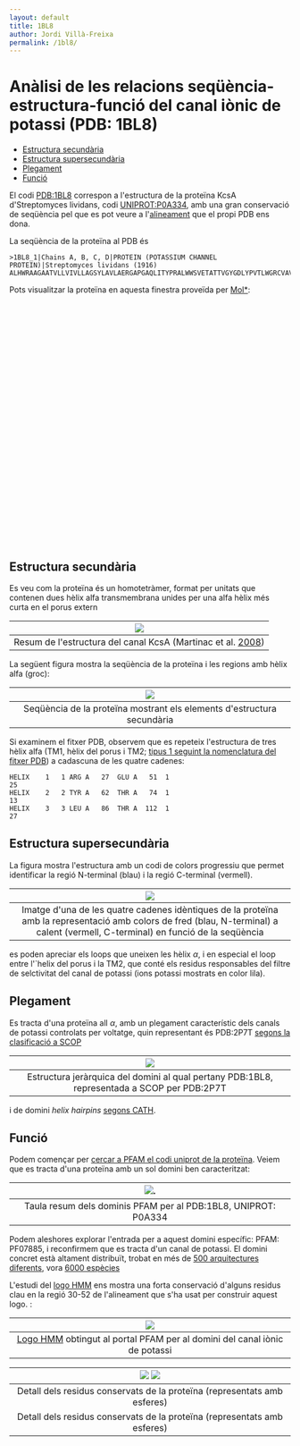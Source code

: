```yaml
---
layout: default
title: 1BL8
author: Jordi Villà-Freixa
permalink: /1bl8/
---
```


 <head>
    <meta charset="utf-8">
    <title>{{ page.title }}</title>
<script src="https://cdn.jsdelivr.net/npm/babel-polyfill/dist/polyfill.min.js"></script>
    <!-- Web component polyfill (only loads what it needs) -->
<script src="https://cdn.jsdelivr.net/npm/@webcomponents/webcomponentsjs/webcomponents-lite.js" charset="utf-8"></script>
    <!-- Required to polyfill modern browsers as code is ES5 for IE... -->
<script src="https://cdn.jsdelivr.net/npm/@webcomponents/webcomponentsjs/custom-elements-es5-adapter.js" charset="utf-8"></script>

<link rel="stylesheet" type="text/css" href="https://www.ebi.ac.uk/pdbe/pdb-component-library/css/pdbe-molstar-1.2.1.css">
<script type="text/javascript" src="https://www.ebi.ac.uk/pdbe/pdb-component-library/js/pdbe-molstar-component-1.2.1.js"></script>
<style>
        #myViewer{
          float:none;
          width:400px;
          height:400px;
          position:relative;
        }
    </style>
  </head>

<h1> Anàlisi de les relacions seqüència-estructura-funció del canal iònic de potassi  (PDB: 1BL8)</h1>

- [Estructura secundària](#estructura-secundària)
- [Estructura supersecundària](#estructura-supersecundària)
- [Plegament](#plegament)
- [Funció](#funció)


 El codi [PDB:1BL8](https://www.rcsb.org/structure/1bl8) correspon a l'estructura de la proteïna KcsA d'Streptomyces lividans, codi [UNIPROT:P0A334](https://www.uniprot.org/uniprot/P0A334), amb una gran conservació de seqüència pel que es pot veure a l'[alineament](https://www.rcsb.org/uniprot/P0A334) que el propi PDB ens dona.


La seqüència de la proteïna al PDB és

```fasta
>1BL8_1|Chains A, B, C, D|PROTEIN (POTASSIUM CHANNEL PROTEIN)|Streptomyces lividans (1916)
ALHWRAAGAATVLLVIVLLAGSYLAVLAERGAPGAQLITYPRALWWSVETATTVGYGDLYPVTLWGRCVAVVVMVAGITSFGLVTAALATWFVGREQ
```

Pots visualitzar la proteïna en aquesta finestra proveïda per [Mol*](https://molstar.org):

<p>
<div id="myViewer">
<pdbe-molstar id="pdbeMolstarComponent" molecule-id="1bl8" hide-controls="true"></pdbe-molstar>
</div>
</p>
<br>  

## Estructura secundària

Es veu com la proteïna és un homotetràmer, format per unitats que contenen dues hèlix alfa transmembrana unides per una alfa hèlix més curta en el porus extern 

|![](../figures/kcsa.jpg)|
|:--:|
|Resum de l'estructura del canal KcsA (Martinac et al. [2008](https://journals.physiology.org/doi/full/10.1152/physrev.00005.2008))|

La següent figura mostra la seqüència de la proteïna i les regions amb hèlix alfa (groc):

|![](../figures/1bl8_seq.png)|
|:--:|
|Seqüència de la proteïna mostrant els elements d'estructura secundària|

Si examinem el fitxer PDB, observem que es repeteix l'estructura de tres hèlix alfa (TM1, hèlix del porus i TM2; [tipus 1 seguint la nomenclatura del fitxer PDB](https://www.wwpdb.org/documentation/file-format-content/format33/sect5.html)) a cadascuna de les quatre cadenes:

```
HELIX    1   1 ARG A   27  GLU A   51  1                                  25    
HELIX    2   2 TYR A   62  THR A   74  1                                  13    
HELIX    3   3 LEU A   86  THR A  112  1                                  27    
```

## Estructura supersecundària

La figura mostra l'estructura amb un codi de colors progressiu que permet identificar la regió N-terminal (blau) i la regió C-terminal (vermell). 

|![](../figures/1bl8_rainbow.png)|
|:--:|
|Imatge d'una de les quatre cadenes idèntiques de la proteïna amb la representació amb colors de fred (blau, N-terminal) a calent (vermell, C-terminal) en funció de la seqüència|

es poden apreciar els loops que uneixen les hèlix $\alpha$, i en especial el loop entre l'`helix del porus i la TM2, que conté els residus responsables del filtre de selctivitat del canal de potassi (ions potassi mostrats en color lila).

## Plegament

Es tracta d'una proteïna all $\alpha$, amb un plegament característic dels canals de potassi controlats per voltatge, quin representant és PDB:2P7T [segons la clasificació a SCOP](https://scop.mrc-lmb.cam.ac.uk/term/8003436)

|![](../figures/2p7t_scop.png)|
|:--:|
|Estructura jeràrquica del domini al qual pertany PDB:1BL8, representada a SCOP per PDB:2P7T|

i de domini *helix hairpins* [segons CATH](http://www.cathdb.info/version/latest/domain/1bl8A00).

## Funció

Podem començar per [cercar a PFAM el codi uniprot de la proteïna](http://pfam.xfam.org/protein/P0A334). Veiem que es tracta d'una proteïna amb un sol domini ben caracteritzat:

|![](../figures/1bl8_pfam1.png).|
|:--:|
|Taula resum dels dominis PFAM per al PDB:1BL8, UNIPROT: P0A334|

Podem aleshores explorar l'entrada per a aquest domini específic: PFAM: PF07885, i reconfirmem que es tracta d'un canal de potassi. El domini concret està altament distribuït, trobat en més de [500 arquitectures diferents](http://pfam.xfam.org/family/Ion_trans_2#tabview=tab1), vora [6000 espècies](http://pfam.xfam.org/family/Ion_trans_2#tabview=tab7)

L'estudi del [logo HMM](http://pfam.xfam.org/family/Ion_trans_2#tabview=tab4) ens mostra una forta conservació d'alguns residus clau en la regió 30-52 de l'alineament que s'ha usat per construir aquest logo. :

|![](../figures/1bl8_logo.png)|
|:--:|
|[Logo HMM](http://pfam.xfam.org/family/Ion_trans_2#tabview=tab4) obtingut al portal PFAM per al domini del canal iònic de potassi|

|![](../figures/1bl8_centreactiu_seq.png) ![](../figures/1bl8_centreactiu.png)|
|:--:|
|Detall dels residus conservats de la proteïna (representats amb esferes)|
|Detall dels residus conservats de la proteïna (representats amb esferes)|